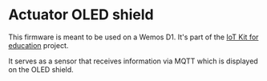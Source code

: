 # Actuator OLED shield

This firmware is meant to be used on a Wemos D1. It's part of the [IoT Kit for education](https://www.iot-kit.nl) project.

It serves as a sensor that receives information via MQTT which is displayed on the OLED shield.
